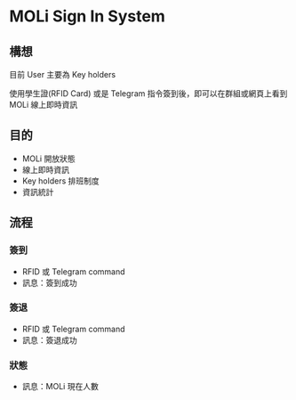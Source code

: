 # MOLi Sign In System

## 構想

目前 User 主要為 Key holders

使用學生證(RFID Card) 或是 Telegram 指令簽到後，即可以在群組或網頁上看到 MOLi 線上即時資訊

## 目的
- MOLi 開放狀態
- 線上即時資訊
- Key holders 排班制度
- 資訊統計

## 流程
### 簽到
- RFID 或 Telegram command
- 訊息：簽到成功

### 簽退
- RFID 或 Telegram command
- 訊息：簽退成功

### 狀態
- 訊息：MOLi 現在人數
